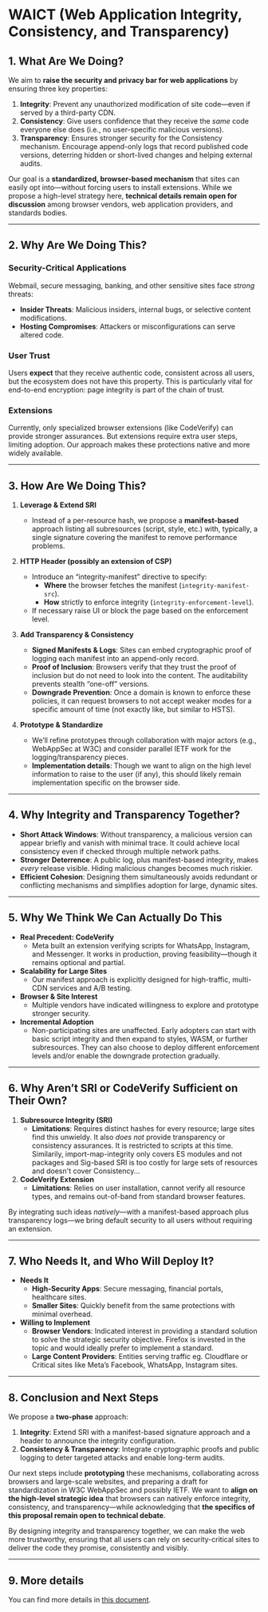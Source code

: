 # WAICT (Web Application Integrity, Consistency, and Transparency)

## 1. What Are We Doing?
We aim to **raise the security and privacy bar for web applications** by ensuring three key properties:

1. **Integrity**: Prevent any unauthorized modification of site code—even if served by a third-party CDN.  
2. **Consistency**: Give users confidence that they receive the *same* code everyone else does (i.e., no user-specific malicious versions).  
3. **Transparency**: Ensures stronger security for the Consistency mechanism. Encourage append-only logs that record published code versions, deterring hidden or short-lived changes and helping external audits.

Our goal is a **standardized, browser-based mechanism** that sites can easily opt into—without forcing users to install extensions. While we propose a high-level strategy here, **technical details remain open for discussion** among browser vendors, web application providers, and standards bodies.

---

## 2. Why Are We Doing This?
### Security-Critical Applications
Webmail, secure messaging, banking, and other sensitive sites face *strong* threats:
- **Insider Threats**: Malicious insiders, internal bugs, or selective content modifications.  
- **Hosting Compromises**: Attackers or misconfigurations can serve altered code.  

### User Trust
Users **expect** that they receive authentic code, consistent across all users, but the ecosystem does not have this property. This is particularly vital for end-to-end encryption: page integrity is part of the chain of trust.

### Extensions
Currently, only specialized browser extensions (like CodeVerify) can provide stronger assurances. But extensions require extra user steps, limiting adoption. Our approach makes these protections native and more widely available.

---

## 3. How Are We Doing This?
1. **Leverage & Extend SRI**  
   - Instead of a per-resource hash, we propose a **manifest-based** approach listing all subresources (script, style, etc.) with, typically, a single signature covering the manifest to remove performance problems.

2. **HTTP Header (possibly an extension of CSP)**  
   - Introduce an “integrity-manifest” directive to specify:  
     - **Where** the browser fetches the manifest (`integrity-manifest-src`).  
     - **How** strictly to enforce integrity (`integrity-enforcement-level`).  
   - If necessary raise UI or block the page based on the enforcement level.

3. **Add Transparency & Consistency**  
   - **Signed Manifests & Logs**: Sites can embed cryptographic proof of logging each manifest into an append-only record.  
   - **Proof of Inclusion**: Browsers verify that they trust the proof of inclusion but do not need to look into the content. The auditability prevents stealth “one-off” versions.
   - **Downgrade Prevention**: Once a domain is known to enforce these policies, it can request browsers to not accept weaker modes for a specific amount of time (not exactly like, but similar to HSTS).

4. **Prototype & Standardize**  
   - We’ll refine prototypes through collaboration with major actors (e.g., WebAppSec at W3C) and consider parallel IETF work for the logging/transparency pieces.  
   - **Implementation details**: Though we want to align on the high level information to raise to the user (if any), this should likely remain implementation specific on the browser side.

---

## 4. Why Integrity and Transparency Together?
- **Short Attack Windows**: Without transparency, a malicious version can appear briefly and vanish with minimal trace. It could achieve local consistency even if checked through multiple network paths.
- **Stronger Deterrence**: A public log, plus manifest-based integrity, makes *every* release visible. Hiding malicious changes becomes much riskier.  
- **Efficient Cohesion**: Designing them simultaneously avoids redundant or conflicting mechanisms and simplifies adoption for large, dynamic sites.

---

## 5. Why We Think We Can Actually Do This
- **Real Precedent: CodeVerify**  
  - Meta built an extension verifying scripts for WhatsApp, Instagram, and Messenger. It works in production, proving feasibility—though it remains optional and partial.
- **Scalability for Large Sites**  
  - Our manifest approach is explicitly designed for high-traffic, multi-CDN services and A/B testing.  
- **Browser & Site Interest**  
  - Multiple vendors have indicated willingness to explore and prototype stronger security.  
- **Incremental Adoption**  
  - Non-participating sites are unaffected. Early adopters can start with basic script integrity and then expand to styles, WASM, or further subresources. They can also choose to deploy different enforcement levels and/or enable the downgrade protection gradually.

---

## 6. Why Aren’t SRI or CodeVerify Sufficient on Their Own?
1. **Subresource Integrity (SRI)**  
   - **Limitations**: Requires distinct hashes for every resource; large sites find this unwieldy. It also *does not* provide transparency or consistency assurances. It is restricted to scripts at this time. Similarily, import-map-integrity only covers ES modules and not packages and Sig-based SRI is too costly for large sets of resources and doesn't cover Consistency...
2. **CodeVerify Extension**  
   - **Limitations**: Relies on user installation, cannot verify all resource types, and remains out-of-band from standard browser features.  

By integrating such ideas *natively*—with a manifest-based approach plus transparency logs—we bring default security to all users without requiring an extension.

---

## 7. Who Needs It, and Who Will Deploy It?
- **Needs It**  
  - **High-Security Apps**: Secure messaging, financial portals, healthcare sites.  
  - **Smaller Sites**: Quickly benefit from the same protections with minimal overhead.
- **Willing to Implement**  
  - **Browser Vendors**: Indicated interest in providing a standard solution to solve the strategic security objective. Firefox is invested in the topic and would ideally prefer to implement a standard.
  - **Large Content Providers**: Entities serving traffic eg. Cloudflare or Critical sites like Meta’s Facebook, WhatsApp, Instagram sites.

---

## 8. Conclusion and Next Steps
We propose a **two-phase** approach:  
1. **Integrity**: Extend SRI with a manifest-based signature approach and a header to announce the integrity configuration.  
2. **Consistency & Transparency**: Integrate cryptographic proofs and public logging to deter targeted attacks and enable long-term audits.

Our next steps include **prototyping** these mechanisms, collaborating across browsers and large-scale websites, and preparing a draft for standardization in W3C WebAppSec and possibly IETF. We want to **align on the high-level strategic idea** that browsers can natively enforce integrity, consistency, and transparency—while acknowledging that **the specifics of this proposal remain open to technical debate**.

By designing integrity and transparency together, we can make the web more trustworthy, ensuring that all users can rely on security-critical sites to deliver the code they promise, consistently and visibly.

---

## 9. More details

You can find more details in [this document](https://docs.google.com/document/d/16-cvBkWYrKlZHXkWRFvKGEifdcMthUfv-LxIbg6bx2o).

